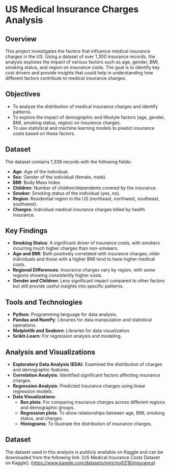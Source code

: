 # US Medical Insurance Charges Analysis

## Overview
This project investigates the factors that influence medical insurance charges in the US. Using a dataset of over 1,300 insurance records, the analysis explores the impact of various factors such as age, gender, BMI, smoking status, and region on insurance costs. The goal is to identify key cost drivers and provide insights that could help in understanding how different factors contribute to medical insurance charges.

## Objectives
- To analyze the distribution of medical insurance charges and identify patterns.
- To explore the impact of demographic and lifestyle factors (age, gender, BMI, smoking status, region) on insurance charges.
- To use statistical and machine learning models to predict insurance costs based on these factors.

## Dataset
The dataset contains 1,338 records with the following fields:
- **Age**: Age of the individual.
- **Sex**: Gender of the individual (female, male).
- **BMI**: Body Mass Index.
- **Children**: Number of children/dependents covered by the insurance.
- **Smoker**: Smoking status of the individual (yes, no).
- **Region**: Residential region in the US (northeast, northwest, southeast, southwest).
- **Charges**: Individual medical insurance charges billed by health insurance.

## Key Findings
- **Smoking Status**: A significant driver of insurance costs, with smokers incurring much higher charges than non-smokers.
- **Age and BMI**: Both positively correlated with insurance charges; older individuals and those with a higher BMI tend to have higher medical costs.
- **Regional Differences**: Insurance charges vary by region, with some regions showing consistently higher costs.
- **Gender and Children**: Less significant impact compared to other factors but still provide useful insights into specific patterns.

## Tools and Technologies
- **Python**: Programming language for data analysis.
- **Pandas and NumPy**: Libraries for data manipulation and statistical operations.
- **Matplotlib and Seaborn**: Libraries for data visualization.
- **Scikit-Learn**: For regression analysis and modeling.

## Analysis and Visualizations
- **Exploratory Data Analysis (EDA)**: Examined the distribution of charges and demographic features.
- **Correlation Analysis**: Identified significant factors affecting insurance charges.
- **Regression Analysis**: Predicted insurance charges using linear regression models.
- **Data Visualizations**:
  - **Box plots**: For comparing insurance charges across different regions and demographic groups.
  - **Regression plots**: To show relationships between age, BMI, smoking status, and charges.
  - **Histograms**: To illustrate the distribution of insurance charges.

## Dataset
The dataset used in this analysis is publicly available on Kaggle and can be downloaded from the following link:
[US Medical Insurance Costs Dataset on Kaggle]: (https://www.kaggle.com/datasets/mirichoi0218/insurance)
